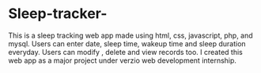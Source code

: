 # Sleep-tracker-
This is a sleep tracking web app made using html, css, javascript,  php, and mysql. Users can enter date, sleep time, wakeup time  and sleep duration everyday. Users can modify , delete and view  records too. I created this web app as a major project under verzio web development internship.
